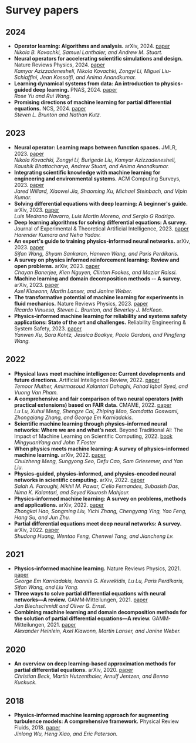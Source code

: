 # Survey papers

## 2024
- **Operator learning: Algorithms and analysis.** arXiv, 2024. [paper](https://arxiv.org/abs/2402.15715)  
  *Nikola B. Kovachki, Samuel Lanthaler, and Andrew M. Stuart.*
- **Neural operators for accelerating scientific simulations and design.** Nature Reviews Physics, 2024. [paper](https://www.nature.com/articles/s42254-024-00712-5)  
  *Kamyar Azizzadenesheli, Nikola Kovachki, Zongyi Li, Miguel Liu-Schiaffini, Jean Kossaifi, and Anima Anandkumar.*
- **Learning dynamical systems from data: An introduction to physics-guided deep learning.** PNAS, 2024. [paper](https://www.pnas.org/doi/10.1073/pnas.2311808121)  
  *Rose Yu and Rui Wang.*
- **Promising directions of machine learning for partial differential equations.** NCS, 2024. [paper](https://www.nature.com/articles/s43588-024-00643-2)  
  *Steven L. Brunton and Nathan Kutz.*


## 2023
- **Neural operator: Learning maps between function spaces.** JMLR, 2023. [paper](https://www.jmlr.org/papers/v24/21-1524.html)  
  *Nikola Kovachki, Zongyi Li, Burigede Liu, Kamyar Azizzadenesheli, Kaushik Bhattacharya, Andrew Stuart, and Anima Anandkumar.*
- **Integrating scientific knowledge with machine learning for engineering and environmental systems.** ACM Computing Surveys, 2023. [paper](https://dl.acm.org/doi/full/10.1145/3514228)  
  *Jared Willard, Xiaowei Jia, Shaoming Xu, Michael Steinbach, and Vipin Kumar.*
- **Solving differential equations with deep learning: A beginner's guide.** arXiv, 2023. [paper](https://arxiv.org/abs/2307.11237)  
  *Luis Medrano Navarro, Luis Martín Moreno, and Sergio G Rodrigo.*
- **Deep learning algorithms for solving differential equations: A survey.** Journal of Experimental & Theoretical Artificial Intelligence, 2023. [paper](https://www.tandfonline.com/doi/abs/10.1080/0952813X.2023.2242356)  
  *Harender Kumara and Neha Yadav.*
- **An expert's guide to training physics-informed neural networks.** arXiv, 2023. [paper](https://arxiv.org/abs/2308.08468)  
  *Sifan Wang, Shyam Sankaran, Hanwen Wang, and Paris Perdikaris.*
- **A survey on physics informed reinforcement learning: Review and open problems.** arXiv, 2023. [paper](https://arxiv.org/abs/2309.01909)  
  *Chayan Banerjee, Kien Nguyen, Clinton Fookes, and Maziar Raissi.*
- **Machine learning and domain decomposition methods -- A survey.** arXiv, 2023. [paper](https://arxiv.org/abs/2312.14050)  
  *Axel Klawonn, Martin Lanser, and Janine Weber.*
- **The transformative potential of machine learning for experiments in fluid mechanics.** Nature Reviews Physics, 2023. [paper](https://www.nature.com/articles/s42254-023-00622-y)  
  *Ricardo Vinuesa, Steven L. Brunton, and Beverley J. McKeon.*
- **Physics-informed machine learning for reliability and systems safety applications: State of the art and challenges.** Reliability Engineering & System Safety, 2023. [paper](https://www.sciencedirect.com/science/article/abs/pii/S0951832022005154)  
  *Yanwen Xu, Sara Kohtz, Jessica Boakye, Paolo Gardoni, and Pingfeng Wang.*


## 2022
- **Physical laws meet machine intelligence: Current developments and future directions.** Artificial Intelligence Review, 2022. [paper](https://link.springer.com/article/10.1007/s10462-022-10329-8)  
  *Temoor Muther, Amirmasoud Kalantari Dahaghi, Fahad Iqbal Syed, and Vuong Van Pham.*
- **A comprehensive and fair comparison of two neural operators (with practical extensions) based on FAIR data.** CMAME, 2022. [paper](https://www.sciencedirect.com/science/article/pii/S0045782522001207?via%3Dihub)  
  *Lu Lu, Xuhui Meng, Shengze Cai, Zhiping Mao, Somdatta Goswami, Zhongqiang Zhang, and George Em Karniadakis.*
- **Scientific machine learning through physics–informed neural networks: Where we are and what’s next.** Beyond Traditional AI: The Impact of Machine Learning on Scientific Computing, 2022. [book](https://link.springer.com/article/10.1007/s10915-022-01939-z)  
  *MingyuanYang and John T.Foster*
- **When physics meets machine learning: A survey of physics-informed machine learning.** arXiv, 2022. [paper](https://arxiv.org/abs/2203.16797)  
  *Chuizheng Meng, Sungyong Seo, Defu Cao, Sam Griesemer, and Yan Liu.*
- **Physics-guided, physics-informed, and physics-encoded neural networks in scientific computing.** arXiv, 2022. [paper](https://arxiv.org/abs/2211.07377)  
  *Salah A. Faroughi, Nikhil M. Pawar, C´elio Fernandes, Subasish Das, Nima K. Kalantari, and Seyed Kourosh Mahjour.*
- **Physics-informed machine learning: A survey on problems, methods and applications.** arXiv, 2022. [paper](https://arxiv.org/abs/2211.08064)  
  *Zhongkai Hao, Songming Liu, Yichi Zhang, Chengyang Ying, Yao Feng, Hang Su, and Jun Zhu.*
- **Partial differential equations meet deep neural networks: A survey.** arXiv, 2022. [paper](https://arxiv.org/abs/2211.05567)  
  *Shudong Huang, Wentao Feng, Chenwei Tang, and Jiancheng Lv.*

## 2021
- **Physics-informed machine learning.** Nature Reviews Physics, 2021. [paper](https://www.nature.com/articles/s42254-021-00314-5)  
  *George Em Karniadakis, Ioannis G. Kevrekidis, Lu Lu, Paris Perdikaris, Sifan Wang, and Liu Yang.*
- **Three ways to solve partial differential equations with neural networks—A review.** GAMM‐Mitteilungen, 2021. [paper](https://onlinelibrary.wiley.com/doi/full/10.1002/gamm.202100006)  
  *Jan Blechschmidt and Oliver G. Ernst.*
- **Combining machine learning and domain decomposition methods for the solution of partial differential equations—A review.** GAMM‐Mitteilungen, 2021. [paper](https://onlinelibrary.wiley.com/doi/full/10.1002/gamm.202100001)  
  *Alexander Heinlein, Axel Klawonn, Martin Lanser, and Janine Weber.*


## 2020
- **An overview on deep learning-based approximation methods for partial differential equations.** arXiv, 2020. [paper](https://arxiv.org/abs/2012.12348)  
  *Christian Beck, Martin Hutzenthaler, Arnulf Jentzen, and Benno Kuckuck.*


## 2018
- **Physics-informed machine learning approach for augmenting turbulence models: A comprehensive framework.** Physical Review Fluids, 2018. [paper](https://journals.aps.org/prfluids/abstract/10.1103/PhysRevFluids.3.074602)  
  *Jinlong Wu, Heng Xiao, and Eric Paterson.*